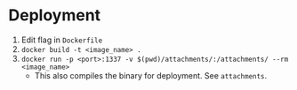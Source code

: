 # Deployment
1. Edit flag in `Dockerfile`
2. `docker build -t <image_name> .`
3. `docker run -p <port>:1337 -v $(pwd)/attachments/:/attachments/ --rm <image_name>`
    - This also compiles the binary for deployment. See `attachments`.
